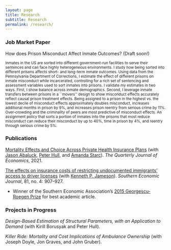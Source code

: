 ```yaml
---
layout: page
title: Research
subtitle: Research
permalink: /research/
---
```


### Job Market Paper

How does Prison Misconduct Affect Inmate Outcomes? (Draft soon!)

<!-- <small></small> -->
<!-- 

[How does Prison Misconduct Affect Inmate Outcomes?](https://www.dropbox.com/scl/fi/6wbsdfzrnhj2ha9wwshuo/Caceres-Bravo-JMP-Draft.pdf?rlkey=3zcsr6p0k32px8e0mnieoxxac&st=vqh4lgws&dl=0)

Inmates in the US are sorted into different government-run facilities to serve their sentences and can face highly heterogeneous environments. I study how being sorted into different prisons affects short- and long-term inmate outcomes. Using data from the Pennsylvania Department of Corrections, I estimate the effect of different prisons on inmate misconduct while incarcerated, controlling for sentencing and assessment variables used to sort inmates into prisons. I validate these prison misconduct effects in two ways. First, I show balance across inmate demographics. Second, I leverage inmate transfers between prisons in a "movers" design to show these estimated misconduct effects accurately reflect prison treatment effects. Being assigned to a prison in the highest vs. the lowest decile in terms of misconduct effects would approximately double misconduct, increase additional months in prison by 9%, and increase the probability of prison reentry from a serious crime by 11%. In contrast to the existing literature, I do not find a prison's security level or demographic composition drive misconduct; instead I find over-crowding and the criminality of peers are most predictive of prison misconduct effects.
-->

<small>
Inmates in the US are sorted into different government-run facilities to serve their sentences and can face highly heterogeneous environments. I study how being sorted into different prisons affects short- and long-term inmate outcomes. Using data from the Pennsylvania Department of Corrections, I estimate the effect of different prisons on inmate misconduct while incarcerated, controlling for a rich set of sentencing and assessment variables used to sort inmates into prisons. I validate my estimates in two ways. First, I show balance across inmate demographics. Second, I leverage inmate transfers between prisons in a ``movers'' design to show misconduct effects accurately reflect causal prison treatment effects. Being assigned to a prison in the highest vs. the lowest decile of misconduct effects approximately doubles misconduct, increases additional months in prison by 9%, and increases prison reentry from serious crime by 11%. Over-crowding and the criminality of peers are most predictive of misconduct effects. An assignment policy that sorts a portion of inmates into the prisons that most reduce misconduct can reduce their misconduct by up to 40%, time in prison by 4%, and reentry through serious crime by 5%.
</small>

### Publications

[Mortality Effects and Choice Across Private Health Insurance Plans](https://academic.oup.com/qje/article-abstract/136/3/1557/6270892) (with [Jason Abaluck](https://faculty.som.yale.edu/jasonabaluck/), [Peter Hull](https://about.peterhull.net), and [Amanda Starc](https://sites.google.com/site/amandastarc/)). _The Quarterly Journal of Economics_, 2021.

[The effects on insurance costs of restricting undocumented immigrants’ access to driver licenses](http://onlinelibrary.wiley.com/doi/10.1002/soej.12022/full) (with [Kenneth P. Jameson](http://content.csbs.utah.edu/~jameson)). _Southern Economic Journal_, 81, no. 4: 907–927.
- Winner of the Southern Economic Association’s [2015 Georgescu-Roegen Prize](https://www.southerneconomic.org/the-georgescu-roegen-prize) for best academic article.

### Projects in Progress

_Design-Based Estimation of Structural Parameters, with an Application to Demand_ (with Kirill Borusyak and Peter Hull).

_Killer Ride: Mortality and Cost Implications of Ambulance Ownership_ (with Joseph Doyle, Jon Graves, and John Gruber).
